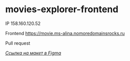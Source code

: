 # movies-explorer-frontend

IP 158.160.120.52

Frontend https://movie.ms-alina.nomoredomainsrocks.ru

Pull request 

*[Ссылка на макет в Figma](https://www.figma.com/file/DBcQ0hFYrSPJTvpA3Nm2en/%D0%94%D0%B8%D0%BF%D0%BB%D0%BE%D0%BC%D0%BD%D1%8B%D0%B9-%D0%BF%D1%80%D0%BE%D0%B5%D0%BA%D1%82-(Copy)?type=design&node-id=1%3A1534&mode=design&t=8c7HtmyyrvVVTY6c-1)*
